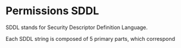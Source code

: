 # Permissions SDDL

SDDL stands for Security Descriptor Definition Language.

Each SDDL string is composed of 5 primary parts, which correspond